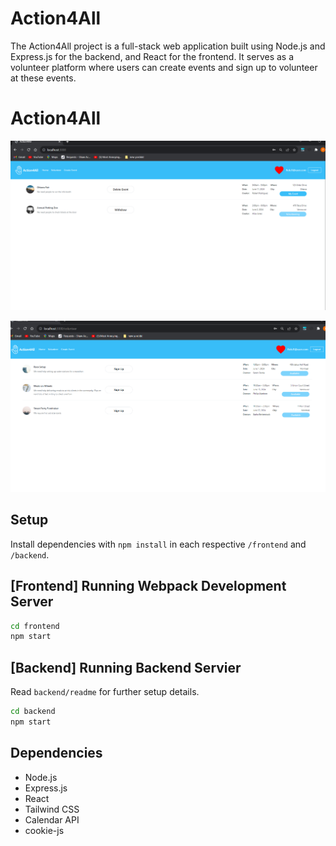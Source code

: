 # Action4All
 The Action4All project is a full-stack web application built using Node.js and Express.js for the backend, and React for the frontend. It serves as a volunteer platform where users can create events and sign up to volunteer at these events.
 
# Action4All
!["Screenshot of Home Page"](https://github.com/TomSpencer-Dev/action4all/blob/main/backend/photos/action4all_homepage.png)

!["Screenshot of Volunteer Page"](https://github.com/TomSpencer-Dev/action4all/blob/main/backend/photos/action4all_volunteer_page.png)
## Setup

Install dependencies with `npm install` in each respective `/frontend` and `/backend`.

## [Frontend] Running Webpack Development Server

```sh
cd frontend
npm start
```

## [Backend] Running Backend Servier

Read `backend/readme` for further setup details.

```sh
cd backend
npm start
```
## Dependencies

- Node.js
- Express.js
- React
- Tailwind CSS
- Calendar API
- cookie-js

